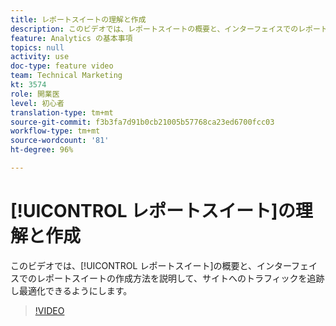```yaml
---
title: レポートスイートの理解と作成
description: このビデオでは、レポートスイートの概要と、インターフェイスでのレポートスイートの作成方法を説明して、サイトを訪れる訪問者を追跡し最適化できるようにします。
feature: Analytics の基本事項
topics: null
activity: use
doc-type: feature video
team: Technical Marketing
kt: 3574
role: 開業医
level: 初心者
translation-type: tm+mt
source-git-commit: f3b3fa7d91b0cb21005b57768ca23ed6700fcc03
workflow-type: tm+mt
source-wordcount: '81'
ht-degree: 96%

---
```



# [!UICONTROL レポートスイート]の理解と作成

このビデオでは、[!UICONTROL レポートスイート]の概要と、インターフェイスでのレポートスイートの作成方法を説明して、サイトへのトラフィックを追跡し最適化できるようにします。

>[!VIDEO](https://video.tv.adobe.com/v/28773/?quality=12)

